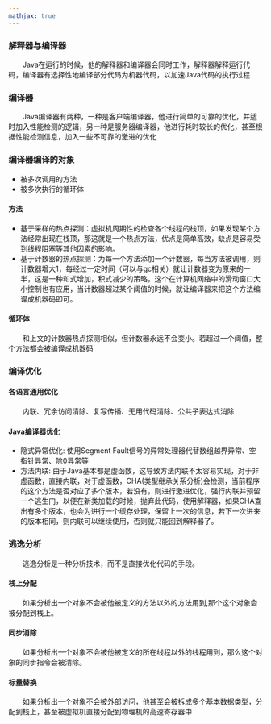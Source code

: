 ```yaml
---
mathjax: true
---
```


### 解释器与编译器
&emsp;&emsp;Java在运行的时候，他的解释器和编译器会同时工作，解释器解释运行代码，编译器有选择性地编译部分代码为机器代码，以加速Java代码的执行过程
<!---more-->


### 编译器
&emsp;&emsp;Java编译器有两种，一种是客户端编译器，他进行简单的可靠的优化，并适时加入性能检测的逻辑，另一种是服务器编译器，他进行耗时较长的优化，甚至根据性能检测信息，加入一些不可靠的激进的优化

### 编译器编译的对象
- 被多次调用的方法
- 被多次执行的循环体


#### 方法
- 基于采样的热点探测：虚拟机周期性的检查各个线程的栈顶，如果发现某个方法经常出现在栈顶，那这就是一个热点方法，优点是简单高效，缺点是容易受到线程阻塞等其他因素的影响。
- 基于计数器的热点探测：为每一个方法添加一个计数器，每当方法被调用，则计数器增大1，每经过一定时间（可以与gc相关）就让计数器变为原来的一半，这是一种和式增加，积式减少的策略，这个在计算机网络中的滑动窗口大小控制也有应用，当计数器超过某个阈值的时候，就让编译器来把这个方法编译成机器码即可。


#### 循环体
&emsp;&emsp;和上文的计数器热点探测相似，但计数器永远不会变小。若超过一个阈值，整个方法都会被编译成机器码

### 编译优化
#### 各语言通用优化
&emsp;&emsp;内联、冗余访问清除、复写传播、无用代码清除、公共子表达式消除
#### Java编译器优化
- 隐式异常优化: 使用Segment Fault信号的异常处理器代替数组越界异常、空指针异常、除0异常等
- 方法内联: 由于Java基本都是虚函数，这导致方法内联不太容易实现，对于非虚函数，直接内联，对于虚函数，CHA(类型继承关系分析)会检测，当前程序的这个方法是否对应了多个版本，若没有，则进行激进优化，强行内联并预留一个逃生门，以便在新类加载的时候，抛弃此代码，使用解释器，如果CHA查出有多个版本，也会为进行一个缓存处理，保留上一次的信息，若下一次进来的版本相同，则内联可以继续使用，否则就只能回到解释器了。

### 逃逸分析
&emsp;&emsp;逃逸分析是一种分析技术，而不是直接优化代码的手段。
#### 栈上分配
&emsp;&emsp;如果分析出一个对象不会被他被定义的方法以外的方法用到,那个这个对象会被分配到栈上。
#### 同步消除
&emsp;&emsp;如果分析出一个对象不会被他被定义的所在线程以外的线程用到，那么这个对象的同步指令会被清除。
#### 标量替换
&emsp;&emsp;如果分析出一个对象不会被外部访问，他甚至会被拆成多个基本数据类型，分配到栈上，甚至被虚拟机直接分配到物理机的高速寄存器中

